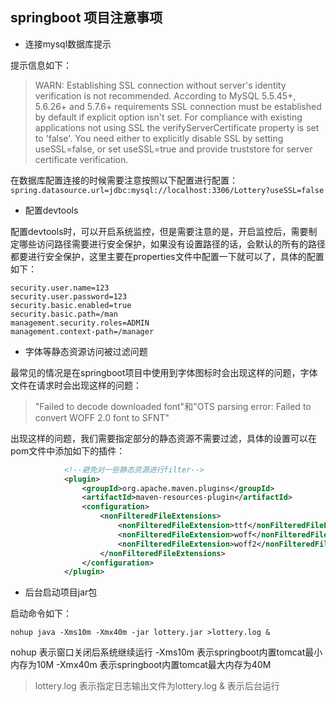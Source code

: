 ## springboot 项目注意事项

- 连接mysql数据库提示

提示信息如下：

>WARN: Establishing SSL connection without server's identity verification is not recommended. According to MySQL 5.5.45+, 5.6.26+ and 5.7.6+ requirements SSL connection must be established by default if explicit option isn't set. For compliance with existing applications not using SSL the verifyServerCertificate property is set to 'false'. You need either to explicitly disable SSL by setting useSSL=false, or set useSSL=true and provide truststore for server certificate verification.

在数据库配置连接的时候需要注意按照以下配置进行配置：````spring.datasource.url=jdbc:mysql://localhost:3306/Lottery?useSSL=false````

- 配置devtools

配置devtools时，可以开启系统监控，但是需要注意的是，开启监控后，需要制定哪些访问路径需要进行安全保护，如果没有设置路径的话，会默认的所有的路径都要进行安全保护，这里主要在properties文件中配置一下就可以了，具体的配置如下：

````properties
security.user.name=123
security.user.password=123
security.basic.enabled=true
security.basic.path=/man
management.security.roles=ADMIN
management.context-path=/manager
````

- 字体等静态资源访问被过滤问题

最常见的情况是在springboot项目中使用到字体图标时会出现这样的问题，字体文件在请求时会出现这样的问题：

>"Failed to decode downloaded font"和"OTS parsing error: Failed to convert WOFF 2.0 font to SFNT"

出现这样的问题，我们需要指定部分的静态资源不需要过滤，具体的设置可以在pom文件中添加如下的插件：

````xml
            <!--避免对一些静态资源进行filter-->
            <plugin>
                <groupId>org.apache.maven.plugins</groupId>
                <artifactId>maven-resources-plugin</artifactId>
                <configuration>
                    <nonFilteredFileExtensions>
                        <nonFilteredFileExtension>ttf</nonFilteredFileExtension>
                        <nonFilteredFileExtension>woff</nonFilteredFileExtension>
                        <nonFilteredFileExtension>woff2</nonFilteredFileExtension>
                    </nonFilteredFileExtensions>
                </configuration>
            </plugin>
````

- 后台启动项目jar包

启动命令如下：

````shell
nohup java -Xms10m -Xmx40m -jar lottery.jar >lottery.log &
````

nohup 表示窗口关闭后系统继续运行
-Xms10m 表示springboot内置tomcat最小内存为10M
-Xmx40m 表示springboot内置tomcat最大内存为40M
>lottery.log 表示指定日志输出文件为lottery.log
& 表示后台运行
